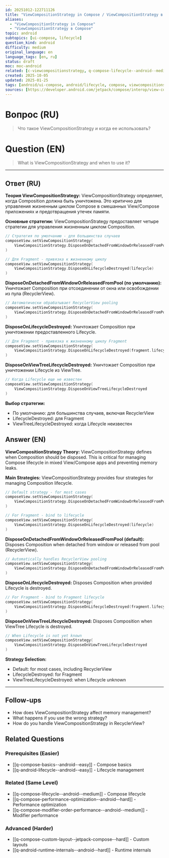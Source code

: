 ```yaml
---
id: 20251012-122711126
title: "ViewCompositionStrategy in Compose / ViewCompositionStrategy в Compose"
aliases:
  - "ViewCompositionStrategy in Compose"
  - "ViewCompositionStrategy в Compose"
topic: android
subtopics: [ui-compose, lifecycle]
question_kind: android
difficulty: medium
original_language: en
language_tags: [en, ru]
status: draft
moc: moc-android
related: [c-viewcompositionstrategy, q-compose-lifecycle--android--medium, q-compose-performance-optimization--android--hard]
created: 2025-10-05
updated: 2025-01-25
tags: [android/ui-compose, android/lifecycle, compose, viewcompositionstrategy, lifecycle, interop, difficulty/medium]
sources: [https://developer.android.com/jetpack/compose/interop/view-composition-strategy]
---
```


# Вопрос (RU)
> Что такое ViewCompositionStrategy и когда ее использовать?

# Question (EN)
> What is ViewCompositionStrategy and when to use it?

---

## Ответ (RU)

**Теория ViewCompositionStrategy:**
ViewCompositionStrategy определяет, когда Composition должна быть уничтожена. Это критично для управления жизненным циклом Compose в смешанных View/Compose приложениях и предотвращения утечек памяти.

**Основные стратегии:**
ViewCompositionStrategy предоставляет четыре стратегии для управления жизненным циклом Composition.

```kotlin
// Стратегия по умолчанию - для большинства случаев
composeView.setViewCompositionStrategy(
    ViewCompositionStrategy.DisposeOnDetachedFromWindowOrReleasedFromPool
)

// Для Fragment - привязка к жизненному циклу
composeView.setViewCompositionStrategy(
    ViewCompositionStrategy.DisposeOnLifecycleDestroyed(lifecycle)
)
```

**DisposeOnDetachedFromWindowOrReleasedFromPool (по умолчанию):**
Уничтожает Composition при отсоединении от окна или освобождении из пула (RecyclerView).

```kotlin
// Автоматически обрабатывает RecyclerView pooling
composeView.setViewCompositionStrategy(
    ViewCompositionStrategy.DisposeOnDetachedFromWindowOrReleasedFromPool
)
```

**DisposeOnLifecycleDestroyed:**
Уничтожает Composition при уничтожении предоставленного Lifecycle.

```kotlin
// Для Fragment - привязка к жизненному циклу Fragment
composeView.setViewCompositionStrategy(
    ViewCompositionStrategy.DisposeOnLifecycleDestroyed(fragment.lifecycle)
)
```

**DisposeOnViewTreeLifecycleDestroyed:**
Уничтожает Composition при уничтожении Lifecycle из ViewTree.

```kotlin
// Когда Lifecycle еще не известен
composeView.setViewCompositionStrategy(
    ViewCompositionStrategy.DisposeOnViewTreeLifecycleDestroyed
)
```

**Выбор стратегии:**
- По умолчанию: для большинства случаев, включая RecyclerView
- LifecycleDestroyed: для Fragment
- ViewTreeLifecycleDestroyed: когда Lifecycle неизвестен

## Answer (EN)

**ViewCompositionStrategy Theory:**
ViewCompositionStrategy defines when Composition should be disposed. This is critical for managing Compose lifecycle in mixed View/Compose apps and preventing memory leaks.

**Main Strategies:**
ViewCompositionStrategy provides four strategies for managing Composition lifecycle.

```kotlin
// Default strategy - for most cases
composeView.setViewCompositionStrategy(
    ViewCompositionStrategy.DisposeOnDetachedFromWindowOrReleasedFromPool
)

// For Fragment - bind to lifecycle
composeView.setViewCompositionStrategy(
    ViewCompositionStrategy.DisposeOnLifecycleDestroyed(lifecycle)
)
```

**DisposeOnDetachedFromWindowOrReleasedFromPool (default):**
Disposes Composition when detached from window or released from pool (RecyclerView).

```kotlin
// Automatically handles RecyclerView pooling
composeView.setViewCompositionStrategy(
    ViewCompositionStrategy.DisposeOnDetachedFromWindowOrReleasedFromPool
)
```

**DisposeOnLifecycleDestroyed:**
Disposes Composition when provided Lifecycle is destroyed.

```kotlin
// For Fragment - bind to Fragment lifecycle
composeView.setViewCompositionStrategy(
    ViewCompositionStrategy.DisposeOnLifecycleDestroyed(fragment.lifecycle)
)
```

**DisposeOnViewTreeLifecycleDestroyed:**
Disposes Composition when ViewTree Lifecycle is destroyed.

```kotlin
// When Lifecycle is not yet known
composeView.setViewCompositionStrategy(
    ViewCompositionStrategy.DisposeOnViewTreeLifecycleDestroyed
)
```

**Strategy Selection:**
- Default: for most cases, including RecyclerView
- LifecycleDestroyed: for Fragment
- ViewTreeLifecycleDestroyed: when Lifecycle unknown

---

## Follow-ups

- How does ViewCompositionStrategy affect memory management?
- What happens if you use the wrong strategy?
- How do you handle ViewCompositionStrategy in RecyclerView?

## Related Questions

### Prerequisites (Easier)
- [[q-compose-basics--android--easy]] - Compose basics
- [[q-android-lifecycle--android--easy]] - Lifecycle management

### Related (Same Level)
- [[q-compose-lifecycle--android--medium]] - Compose lifecycle
- [[q-compose-performance-optimization--android--hard]] - Performance optimization
- [[q-compose-modifier-order-performance--android--medium]] - Modifier performance

### Advanced (Harder)
- [[q-compose-custom-layout--jetpack-compose--hard]] - Custom layouts
- [[q-android-runtime-internals--android--hard]] - Runtime internals
